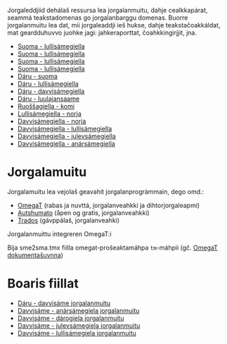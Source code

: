 Jorgaleddjiid dehálaš ressursa lea jorgalanmuitu, dahje cealkkapárat, seammá teakstadomenas go jorgalanbarggu domenas. Buorre jorgalanmuitu lea dat, mii jorgaleaddji ieš hukse, dahje teakstačoakkáldat, mat geardduhuvvo juohke jagi: jahkeraporttat, čoahkkingirjjit, jna.

* [Suoma - lullisámegiella](https://victorio.uit.no/biggies/trunk/mt/omegat/fin-nob/tm/)
* [Suoma - lullisámegiella](https://victorio.uit.no/biggies/trunk/mt/omegat/fin-sme/tm/)
* [Suoma - lullisámegiella](https://victorio.uit.no/biggies/trunk/mt/omegat/fin-smn/tm/)
* [Suoma - lullisámegiella](https://victorio.uit.no/biggies/trunk/mt/omegat/fin-sms/tm/)
* [Dáru - suoma](https://victorio.uit.no/biggies/trunk/mt/omegat/nob-fin/tm/)
* [Dáru - lullisámegiella](https://victorio.uit.no/biggies/trunk/mt/omegat/nob-sma/tm/)
* [Dáru - davvisámegiella](https://victorio.uit.no/biggies/trunk/mt/omegat/nob-sme/tm/)
* [Dáru - luulajansaame](https://victorio.uit.no/biggies/trunk/mt/omegat/nob-smj/tm/)
* [Ruoššagiella - komi](https://victorio.uit.no/biggies/trunk/mt/omegat/rus-kpv/tm/)
* [Lullisámegiella - norja](https://victorio.uit.no/biggies/trunk/mt/omegat/sma-nob/tm/)
* [Davvisámegiella - norja](https://victorio.uit.no/biggies/trunk/mt/omegat/sme-nob/tm/)
* [Davvisámegiella - lullisámegiella](https://victorio.uit.no/biggies/trunk/mt/omegat/sme-sma/tm/)
* [Davvisámegiella - julevsámegiella](https://victorio.uit.no/biggies/trunk/mt/omegat/sme-smj/tm/)
* [Davvisámegiella - anársámegiella](https://victorio.uit.no/biggies/trunk/mt/omegat/sme-smn/tm/)

# Jorgalamuitu

Jorgalamuitu lea vejolaš geavahit jorgalanprográmmain, dego omd.:

* [OmegaT](omegat.sme.html) (rabas ja nuvttá, jorgalanveahkki ja dihtorjorgaleapmi)
* [Autshumato](autshumato.html) (åpen og gratis, jorgalanveahkki)
* [Trados](https://sv.wikipedia.org/wiki/Trados) (gávppálaš, jorgalanveahki)

Jorgalanmuittu integreren OmegaT:i

Bija sme2sma.tmx fiilla omegat-prošeaktamáhpa `tm`-máhpii (gč. [OmegaT dokumentašuvnna](https://omegat.sourceforge.io/manual-standard/en/chapter.translation.memories.html))

# Boaris fiillat

* [Dáru - davvisáme jorgalanmuitu](http://divvun.no/static_files/nob2sme-tmx.zip)
* [Davvisáme - anársámegiela jorgalanmuitu](http://divvun.no/static_files/sme2smn-tmx.zip)
* [Davvisáme - dárogiela jorgalanmuitu](http://divvun.no/static_files/sme2nob.tmx.zip)
* [Davvisáme - julevsámegiela jorgalanmuitu](http://divvun.no/static_files/sme2smj.tmx.zip)
* [Davvisáme - lullisámegiela jorgalanmuitu](http://divvun.no/static_files/sme2sma.tmx.zip)
